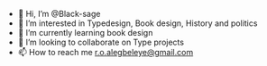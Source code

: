- 👋 Hi, I’m @Black-sage
- 👀 I’m interested in Typedesign, Book design, History and politics
- 🌱 I’m currently learning book design
- 💞️ I’m looking to collaborate on Type projects
- 📫 How to reach me r.o.alegbeleye@gmail.com

<!---
Black-sage/Black-sage is a ✨ special ✨ repository because its `README.md` (this file) appears on your GitHub profile.
You can click the Preview link to take a look at your changes.
--->
